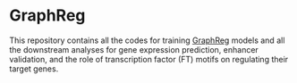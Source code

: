 # GraphReg

This repository contains all the codes for training [GraphReg](https://www.biorxiv.org/content/10.1101/2021.03.31.437978v2.abstract) models and all the downstream analyses for gene expression prediction, enhancer validation, and the role of transcription factor (FT) motifs on regulating their target genes. 

